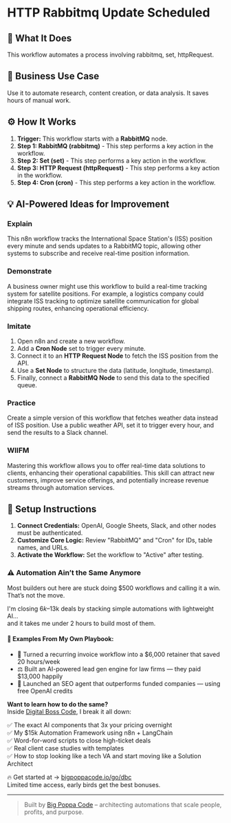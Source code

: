 # HTTP Rabbitmq Update Scheduled

## 🚀 What It Does
This workflow automates a process involving rabbitmq, set, httpRequest.

## 💼 Business Use Case
Use it to automate research, content creation, or data analysis. It saves hours of manual work.

## ⚙️ How It Works
1.  **Trigger:** This workflow starts with a **RabbitMQ** node.
2. **Step 1: RabbitMQ (rabbitmq)** - This step performs a key action in the workflow.
3. **Step 2: Set (set)** - This step performs a key action in the workflow.
4. **Step 3: HTTP Request (httpRequest)** - This step performs a key action in the workflow.
5. **Step 4: Cron (cron)** - This step performs a key action in the workflow.

## 💡 AI-Powered Ideas for Improvement
### Explain
This n8n workflow tracks the International Space Station's (ISS) position every minute and sends updates to a RabbitMQ topic, allowing other systems to subscribe and receive real-time position information.

### Demonstrate
A business owner might use this workflow to build a real-time tracking system for satellite positions. For example, a logistics company could integrate ISS tracking to optimize satellite communication for global shipping routes, enhancing operational efficiency.

### Imitate
1. Open n8n and create a new workflow.
2. Add a **Cron Node** set to trigger every minute.
3. Connect it to an **HTTP Request Node** to fetch the ISS position from the API.
4. Use a **Set Node** to structure the data (latitude, longitude, timestamp).
5. Finally, connect a **RabbitMQ Node** to send this data to the specified queue.

### Practice
Create a simple version of this workflow that fetches weather data instead of ISS position. Use a public weather API, set it to trigger every hour, and send the results to a Slack channel.

### WIIFM
Mastering this workflow allows you to offer real-time data solutions to clients, enhancing their operational capabilities. This skill can attract new customers, improve service offerings, and potentially increase revenue streams through automation services.

## 🔧 Setup Instructions
1. **Connect Credentials:** OpenAI, Google Sheets, Slack, and other nodes must be authenticated.
2. **Customize Core Logic:** Review "RabbitMQ" and "Cron" for IDs, table names, and URLs.
3. **Activate the Workflow:** Set the workflow to "Active" after testing.

### ⚠️ Automation Ain’t the Same Anymore

Most builders out here are stuck doing $500 workflows and calling it a win.  
That’s not the move.  

I'm closing $6k–$13k deals by stacking simple automations with lightweight AI...  
and it takes me under 2 hours to build most of them.

#### 🧠 Examples From My Own Playbook:
- 🔁 Turned a recurring invoice workflow into a $6,000 retainer that saved 20 hours/week  
- ⚖️ Built an AI-powered lead gen engine for law firms — they paid $13,000 happily  
- 🚀 Launched an SEO agent that outperforms funded companies — using free OpenAI credits  

**Want to learn how to do the same?**  
Inside [Digital Boss Code](https://bigpoppacode.io/go/dbc), I break it all down:

✅ The exact AI components that 3x your pricing overnight  
✅ My $15k Automation Framework using n8n + LangChain  
✅ Word-for-word scripts to close high-ticket deals  
✅ Real client case studies with templates  
✅ How to stop looking like a tech VA and start moving like a Solution Architect  

🔥 Get started at → [bigpoppacode.io/go/dbc](https://bigpoppacode.io/go/dbc)  
Limited time access, early birds get the best bonuses.

---
> Built by [Big Poppa Code](https://bigpoppacode.io) – architecting automations that scale people, profits, and purpose.
